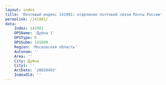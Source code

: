 ```yaml
---
layout: index
title: 'Почтовый индекс 141981: отделение почтовой связи Почты России'
permalink: /141981/
data:
    Index: 141981
    OPSName: 'Дубна 1'
    OPSType: О
    OPSSubm: 141899
    Region: 'Московская область'
    Autonom: ''
    Area: ''
    City: Дубна
    City1: ''
    ActDate: '20020403'
    IndexOld: ''
---
```

